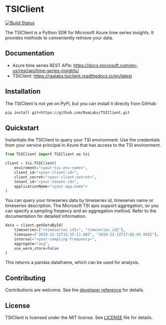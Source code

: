# TSIClient
[![Build Status](https://dev.azure.com/raalabs/One%20Operation%20Analytics%20Serving/_apis/build/status/RaaLabs.TSIClient?branchName=master)](https://dev.azure.com/raalabs/One%20Operation%20Analytics%20Serving/_build/latest?definitionId=8&branchName=master)

The TSIClient is a Python SDK for Microsoft Azure time series insights. It provides methods to conveniently retrieve your data. 

## Documentation
- Azure time series REST APIs: <https://docs.microsoft.com/en-us/rest/api/time-series-insights/>
- TSIClient: <https://raalabs.tsiclient.readthedocs.io/en/latest>


## Installation
The TSIClient is not yet on PyPi, but you can install it directly from GitHub:

````bash
pip install git+https://github.com/RaaLabs/TSIClient.git
````

## Quickstart
Instantiate the TSIClient to query your TSI environment. Use the credentials from your service principal in Azure that has access to the TSI environment.

````python
from TSIClient import TSIClient as tsi

client = tsi.TSIClient(
    enviroment="<your-tsi-env-name>",
    client_id="<your-client-id>",
    client_secret="<your-client-secret>",
    tenant_id="<your-tenant-id>",
    applicationName="<your-app-name">
)
````

You can query your timeseries data by timeseries id, timeseries name or timeseries description. The Microsoft TSI apis support aggregation, so you can specify a sampling freqency and an aggregation method. Refer to the documentation for detailed information.

````python
data = client.getDataById(
    timeseries=["<timeseries_id1>", "timeseries_id2"],
    timespan=["2019-12-12T15:35:11.68Z", "2019-12-12T17:02:05.958Z"],
    interval="<your-sampling-frequency>",
    aggregate="avg",
    use_warm_store=False
)
````

This returns a pandas dataframe, which can be used for analysis.

## Contributing
Contributions are welcome. See the [developer reference](docs/source/developer.rst) for details.

## License
TSIClient is licensed under the MIT license. See [LICENSE](LICENSE.txt) file for details.
